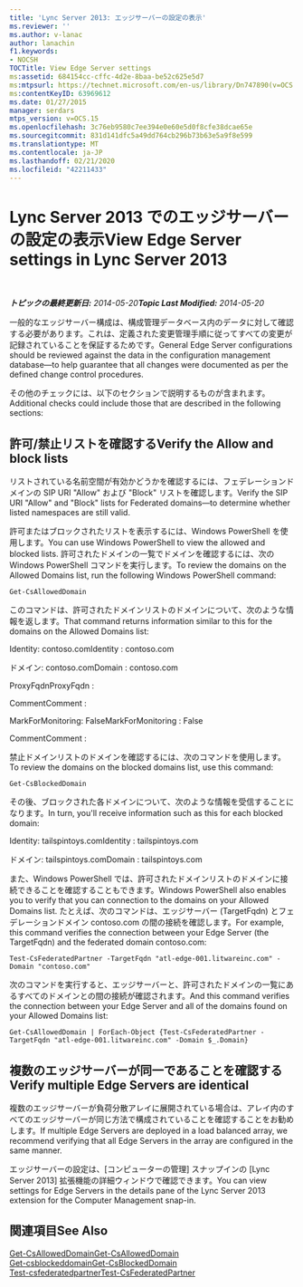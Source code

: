 ```yaml
---
title: 'Lync Server 2013: エッジサーバーの設定の表示'
ms.reviewer: ''
ms.author: v-lanac
author: lanachin
f1.keywords:
- NOCSH
TOCTitle: View Edge Server settings
ms:assetid: 684154cc-cffc-4d2e-8baa-be52c625e5d7
ms:mtpsurl: https://technet.microsoft.com/en-us/library/Dn747890(v=OCS.15)
ms:contentKeyID: 63969612
ms.date: 01/27/2015
manager: serdars
mtps_version: v=OCS.15
ms.openlocfilehash: 3c76eb9580c7ee394e0e60e5d0f8cfe38dcae65e
ms.sourcegitcommit: 831d141dfc5a49dd764cb296b73b63e5a9f8e599
ms.translationtype: MT
ms.contentlocale: ja-JP
ms.lasthandoff: 02/21/2020
ms.locfileid: "42211433"
---
```

<div data-xmlns="http://www.w3.org/1999/xhtml">

<div class="topic" data-xmlns="http://www.w3.org/1999/xhtml" data-msxsl="urn:schemas-microsoft-com:xslt" data-cs="https://msdn.microsoft.com/">

<div data-asp="https://msdn2.microsoft.com/asp">

# <a name="view-edge-server-settings-in-lync-server-2013"></a><span data-ttu-id="6d595-102">Lync Server 2013 でのエッジサーバーの設定の表示</span><span class="sxs-lookup"><span data-stu-id="6d595-102">View Edge Server settings in Lync Server 2013</span></span>

</div>

<div id="mainSection">

<div id="mainBody">

<span> </span>

<span data-ttu-id="6d595-103">_**トピックの最終更新日:** 2014-05-20_</span><span class="sxs-lookup"><span data-stu-id="6d595-103">_**Topic Last Modified:** 2014-05-20_</span></span>

<span data-ttu-id="6d595-104">一般的なエッジサーバー構成は、構成管理データベース内のデータに対して確認する必要があります。これは、定義された変更管理手順に従ってすべての変更が記録されていることを保証するためです。</span><span class="sxs-lookup"><span data-stu-id="6d595-104">General Edge Server configurations should be reviewed against the data in the configuration management database—to help guarantee that all changes were documented as per the defined change control procedures.</span></span>

<span data-ttu-id="6d595-105">その他のチェックには、以下のセクションで説明するものが含まれます。</span><span class="sxs-lookup"><span data-stu-id="6d595-105">Additional checks could include those that are described in the following sections:</span></span>

<div>

## <a name="verify-the-allow-and-block-lists"></a><span data-ttu-id="6d595-106">許可/禁止リストを確認する</span><span class="sxs-lookup"><span data-stu-id="6d595-106">Verify the Allow and block lists</span></span>

<span data-ttu-id="6d595-107">リストされている名前空間が有効かどうかを確認するには、フェデレーションドメインの SIP URI "Allow" および "Block" リストを確認します。</span><span class="sxs-lookup"><span data-stu-id="6d595-107">Verify the SIP URI "Allow" and "Block" lists for Federated domains—to determine whether listed namespaces are still valid.</span></span>

<span data-ttu-id="6d595-108">許可またはブロックされたリストを表示するには、Windows PowerShell を使用します。</span><span class="sxs-lookup"><span data-stu-id="6d595-108">You can use Windows PowerShell to view the allowed and blocked lists.</span></span> <span data-ttu-id="6d595-109">許可されたドメインの一覧でドメインを確認するには、次の Windows PowerShell コマンドを実行します。</span><span class="sxs-lookup"><span data-stu-id="6d595-109">To review the domains on the Allowed Domains list, run the following Windows PowerShell command:</span></span>

`Get-CsAllowedDomain`

<span data-ttu-id="6d595-110">このコマンドは、許可されたドメインリストのドメインについて、次のような情報を返します。</span><span class="sxs-lookup"><span data-stu-id="6d595-110">That command returns information similar to this for the domains on the Allowed Domains list:</span></span>

<span data-ttu-id="6d595-111">Identity: contoso.com</span><span class="sxs-lookup"><span data-stu-id="6d595-111">Identity : contoso.com</span></span>

<span data-ttu-id="6d595-112">ドメイン: contoso.com</span><span class="sxs-lookup"><span data-stu-id="6d595-112">Domain : contoso.com</span></span>

<span data-ttu-id="6d595-113">ProxyFqdn</span><span class="sxs-lookup"><span data-stu-id="6d595-113">ProxyFqdn :</span></span>

<span data-ttu-id="6d595-114">Comment</span><span class="sxs-lookup"><span data-stu-id="6d595-114">Comment :</span></span>

<span data-ttu-id="6d595-115">MarkForMonitoring: False</span><span class="sxs-lookup"><span data-stu-id="6d595-115">MarkForMonitoring : False</span></span>

<span data-ttu-id="6d595-116">Comment</span><span class="sxs-lookup"><span data-stu-id="6d595-116">Comment :</span></span>

<span data-ttu-id="6d595-117">禁止ドメインリストのドメインを確認するには、次のコマンドを使用します。</span><span class="sxs-lookup"><span data-stu-id="6d595-117">To review the domains on the blocked domains list, use this command:</span></span>

`Get-CsBlockedDomain`

<span data-ttu-id="6d595-118">その後、ブロックされた各ドメインについて、次のような情報を受信することになります。</span><span class="sxs-lookup"><span data-stu-id="6d595-118">In turn, you'll receive information such as this for each blocked domain:</span></span>

<span data-ttu-id="6d595-119">Identity: tailspintoys.com</span><span class="sxs-lookup"><span data-stu-id="6d595-119">Identity : tailspintoys.com</span></span>

<span data-ttu-id="6d595-120">ドメイン: tailspintoys.com</span><span class="sxs-lookup"><span data-stu-id="6d595-120">Domain : tailspintoys.com</span></span>

<span data-ttu-id="6d595-121">また、Windows PowerShell では、許可されたドメインリストのドメインに接続できることを確認することもできます。</span><span class="sxs-lookup"><span data-stu-id="6d595-121">Windows PowerShell also enables you to verify that you can connection to the domains on your Allowed Domains list.</span></span> <span data-ttu-id="6d595-122">たとえば、次のコマンドは、エッジサーバー (TargetFqdn) とフェデレーションドメイン contoso.com の間の接続を確認します。</span><span class="sxs-lookup"><span data-stu-id="6d595-122">For example, this command verifies the connection between your Edge Server (the TargetFqdn) and the federated domain contoso.com:</span></span>

`Test-CsFederatedPartner -TargetFqdn "atl-edge-001.litwareinc.com" -Domain "contoso.com"`

<span data-ttu-id="6d595-123">次のコマンドを実行すると、エッジサーバーと、許可されたドメインの一覧にあるすべてのドメインとの間の接続が確認されます。</span><span class="sxs-lookup"><span data-stu-id="6d595-123">And this command verifies the connection between your Edge Server and all of the domains found on your Allowed Domains list:</span></span>

`Get-CsAllowedDomain | ForEach-Object {Test-CsFederatedPartner -TargetFqdn "atl-edge-001.litwareinc.com" -Domain $_.Domain}`

</div>

<div>

## <a name="verify-multiple-edge-servers-are-identical"></a><span data-ttu-id="6d595-124">複数のエッジサーバーが同一であることを確認する</span><span class="sxs-lookup"><span data-stu-id="6d595-124">Verify multiple Edge Servers are identical</span></span>

<span data-ttu-id="6d595-125">複数のエッジサーバーが負荷分散アレイに展開されている場合は、アレイ内のすべてのエッジサーバーが同じ方法で構成されていることを確認することをお勧めします。</span><span class="sxs-lookup"><span data-stu-id="6d595-125">If multiple Edge Servers are deployed in a load balanced array, we recommend verifying that all Edge Servers in the array are configured in the same manner.</span></span>

<span data-ttu-id="6d595-126">エッジサーバーの設定は、[コンピューターの管理] スナップインの [Lync Server 2013] 拡張機能の詳細ウィンドウで確認できます。</span><span class="sxs-lookup"><span data-stu-id="6d595-126">You can view settings for Edge Servers in the details pane of the Lync Server 2013 extension for the Computer Management snap-in.</span></span>

</div>

<div>

## <a name="see-also"></a><span data-ttu-id="6d595-127">関連項目</span><span class="sxs-lookup"><span data-stu-id="6d595-127">See Also</span></span>


[<span data-ttu-id="6d595-128">Get-CsAllowedDomain</span><span class="sxs-lookup"><span data-stu-id="6d595-128">Get-CsAllowedDomain</span></span>](https://docs.microsoft.com/powershell/module/skype/Get-CsAllowedDomain)  
[<span data-ttu-id="6d595-129">Get-csblockeddomain</span><span class="sxs-lookup"><span data-stu-id="6d595-129">Get-CsBlockedDomain</span></span>](https://docs.microsoft.com/powershell/module/skype/Get-CsBlockedDomain)  
[<span data-ttu-id="6d595-130">Test-csfederatedpartner</span><span class="sxs-lookup"><span data-stu-id="6d595-130">Test-CsFederatedPartner</span></span>](https://docs.microsoft.com/powershell/module/skype/Test-CsFederatedPartner)  
  

</div>

</div>

<span> </span>

</div>

</div>

</div>

